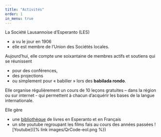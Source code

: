 ```yaml
---
title: "Activités"
order: 1
in_menu: true
---
```

La Société Lausannoise d’Esperanto (LES) 

* a vu le jour en 1906
* elle est membre de l’Union des Sociétés locales. 

Aujourd’hui, elle compte une soixantaine de membres actifs et soutiens qui se réunissent 
* pour des conférences, 
* des projections
* ou simplement pour « babiller » lors des **babilada rondo**.

	
Elle organise régulièrement un cours de 10 leçons gratuites – dans la région ou sur internet - qui permettent à chacun d’acquérir les bases de la langue internationale. 

Elle gère 
* une [bibliothèque](https://biblioteko.galicien.me) de livres en Esperanto et en Français 
* un site youtube regroupant les films fais au cours des années passées
![Youtube]({% link images/QrCode-eol.png %}) 